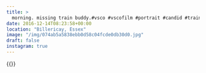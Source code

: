 ```yaml
---
title: >
  morning. missing train buddy.#vsco #vscofilm #portrait #candid #trains #essex
date: 2016-12-14T08:23:58+00:00
location: "Billericay, Essex"
image: "/img/074ab5a5838ebb0d58c04fcde0db30d0.jpg"
draft: false
instagram: true
---
```


{{<photo src="/img/074ab5a5838ebb0d58c04fcde0db30d0.jpg">}}
